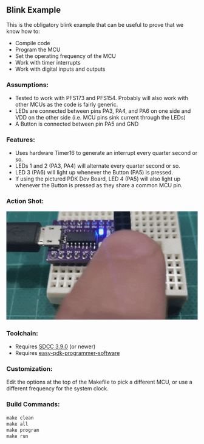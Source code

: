 ## Blink Example

This is the obligatory blink example that can be useful to prove that we know how to:
- Compile code
- Program the MCU
- Set the operating frequency of the MCU
- Work with timer interrupts
- Work with digital inputs and outputs

### Assumptions:
- Tested to work with PFS173 and PFS154.  Probably will also work with other MCUs as the code is fairly generic.
- LEDs are connected between pins PA3, PA4, and PA6 on one side and VDD on the other side (i.e. MCU pins sink current through the LEDs)
- A Button is connected between pin PA5 and GND

### Features:
- Uses hardware Timer16 to generate an interrupt every quarter second or so.
- LEDs 1 and 2 (PA3, PA4) will alternate every quarter second or so.
- LED 3 (PA6) will light up whenever the Button (PA5) is pressed.
- If using the pictured PDK Dev Board, LED 4 (PA5) will also light up whenever the Button is pressed as they share a common MCU pin.

### Action Shot:
![Action Shot](https://github.com/serisman/Padauk/raw/master/examples/blink/action%20shots/blink.gif)

### Toolchain:
- Requires [SDCC 3.9.0](http://sdcc.sourceforge.net/) (or newer)
- Requires [easy-pdk-programmer-software](https://github.com/free-pdk/easy-pdk-programmer-software)

### Customization:
Edit the options at the top of the Makefile to pick a different MCU, or use a different frequency for the system clock. 

### Build Commands:
```
make clean
make all
make program
make run
```
